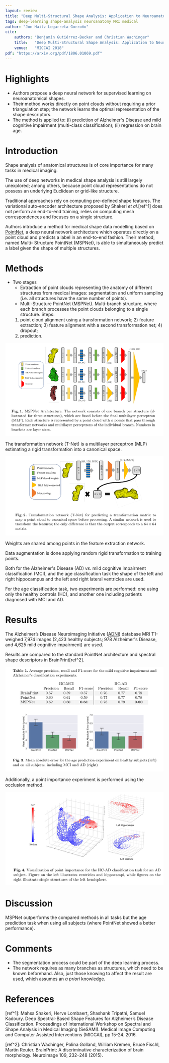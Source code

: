 ```yaml
---
layout: review
title: "Deep Multi-Structural Shape Analysis: Application to Neuroanatomy"
tags: deep-learning shape-analysis neuroanatomy MRI medical
author: "Jon Haitz Legarreta Gorroño"
cite:
    authors: "Benjamín Gutiérrez-Becker and Christian Wachinger"
    title:   "Deep Multi-Structural Shape Analysis: Application to Neuroanatomy"
    venue:   "MICCAI 2018"
pdf: "https://arxiv.org/pdf/1806.01069.pdf"
---
```



# Highlights

- Authors propose a deep neural network for supervised learning on
neuroanatomical shapes.
- Their method works directly on point clouds without requiring a prior
triangulation step; the network learns the optimal representation of the shape
descriptors.
- The method is applied to: (i) prediction of Alzheimer's Disease and mild
cognitive impairment (multi-class classification); (ii) regression on brain age.


# Introduction

Shape analysis of anatomical structures is of core importance for many tasks in
medical imaging.

The use of deep networks in medical shape analysis is still largely unexplored;
among others, because point cloud representations do not possess an underlying
Euclidean or grid-like structure.

Traditional approaches rely on computing pre-defined shape features. The
variational auto-encoder architecture proposed by Shakeri *et al.*[ref^1]
does not perform an end-to-end training, relies on computing mesh
correspondences and focuses on a single structure.

Authors introduce a method for medical shape data modelling based on
[PointNet](https://github.com/vitalab/vitalab.github.io/blob/master/deep-learning/_posts/2018-12-20-pointnet.md),
a deep neural network architecture which operates directly on a point cloud and
predicts a label in an end-to-end fashion. Their method, named Multi-
Structure PointNet (MSPNet), is able to simultaneously predict a label given the
shape of multiple structures.


# Methods

- Two stages
  - Extraction of point clouds representing the anatomy of different structures
  from medical images: segmentation and uniform sampling (i.e. all structures
  have the same number of points).
  - Multi-Structure PointNet (MSPNet). Multi-branch structure, where each branch
  processes the point clouds belonging to a single structure. Steps:
  1) point cloud alignment using a transformation network; 2) feature
  extraction; 3) feature alignment with a second transformation net; 4) dropout;
  5) prediction.

![](/deep-learning/images/NeuroanatomyDeepMultiStructuralShapeAnalysis/Architecture.png)

The transformation network (T-Net) is a multilayer perceptron (MLP) estimating a
rigid transformation into a canonical space.

![](/deep-learning/images/NeuroanatomyDeepMultiStructuralShapeAnalysis/Transformation_network.png)

Weights are shared among points in the feature extraction network.

Data augmentation is done applying random rigid transformation to training
points.

Both for the Alzheimer's Disease (AD) *vs.* mild cognitive impairment
classification (MCI), and the age classification task the shape of the left and
right hippocampus and the left and right lateral ventricles are used.

For the age classification task, two experiments are performed: one using only
the healthy controls (HC), and another one including patients diagnosed with
MCI and AD.


# Results

The Alzheimer’s Disease Neuroimaging Initiative ([ADNI](adni.loni.usc.edu))
database MRI T1-weighed 7,974 images (2,423 healthy subjects; 978 Alzheimer's
Disease, and 4,625 mild cognitive impairment) are used.

Results are compared to the standard PointNet architecture and spectral shape
descriptors in BrainPrint[ref^2].

![](/deep-learning/images/NeuroanatomyDeepMultiStructuralShapeAnalysis/Classification_accuracy_results.png)

Additionally, a point importance experiment is performed using the occlusion
method.

![](/deep-learning/images/NeuroanatomyDeepMultiStructuralShapeAnalysis/Anatomy_point_importance_classification_result.png)


# Discussion

MSPNet outperforms the compared methods in all tasks but the age prediction task
when using all subjects (where PointNet showed a better performance).


# Comments

- The segmentation process could be part of the deep learning process.
- The network requires as many branches as structures, which need to be known
beforehand. Also, just those knowing to affect the result are used, which
assumes an *a priori* knowledge.


# References

[ref^1]: Mahsa Shakeri, Herve Lombaert, Shashank Tripathi, Samuel Kadoury. Deep
Spectral-Based Shape Features for Alzheimer’s Disease Classification.
Proceedings of International Workshop on Spectral and Shape Analysis in Medical
Imaging (SeSAMI). Medical Image Computing and Computer Assisted Interventions
(MICCAI), pp 15-24. 2016.

[ref^2]: Christian Wachinger, Polina Golland, William Kremen, Bruce Fischl,
Martin Reuter. BrainPrint: A discriminative characterization of brain
morphology. Neuroimage 109, 232–248 (2015).
